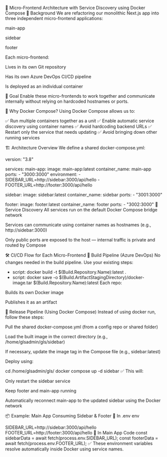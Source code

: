 🧾 Micro-Frontend Architecture with Service Discovery using Docker Compose
📌 Background
We are refactoring our monolithic Next.js app into three independent micro-frontend applications:

main-app

sidebar

footer

Each micro-frontend:

Lives in its own Git repository

Has its own Azure DevOps CI/CD pipeline

Is deployed as an individual container

🎯 Goal
Enable these micro-frontends to work together and communicate internally without relying on hardcoded hostnames or ports.

🧩 Why Docker Compose?
Using Docker Compose allows us to:

✅ Run multiple containers together as a unit
✅ Enable automatic service discovery using container names
✅ Avoid hardcoding backend URLs
✅ Restart only the service that needs updating
✅ Avoid bringing down other running services

🏗️ Architecture Overview
We define a shared docker-compose.yml:

version: "3.8"

services:
  main-app:
    image: main-app:latest
    container_name: main-app
    ports:
      - "3000:3000"
    environment:
      - SIDEBAR_URL=http://sidebar:3000/api/hello
      - FOOTER_URL=http://footer:3000/api/hello

  sidebar:
    image: sidebar:latest
    container_name: sidebar
    ports:
      - "3001:3000"

  footer:
    image: footer:latest
    container_name: footer
    ports:
      - "3002:3000"
🔗 Service Discovery
All services run on the default Docker Compose bridge network

Services can communicate using container names as hostnames (e.g., http://sidebar:3000)

Only public ports are exposed to the host — internal traffic is private and routed by Compose

🛠️ CI/CD Flow for Each Micro-Frontend
🧪 Build Pipeline (Azure DevOps)
No changes needed in the build pipeline. Use your existing steps:

- script: docker build -t $(Build.Repository.Name):latest .
- script: docker save -o $(Build.ArtifactStagingDirectory)/docker-image.tar $(Build.Repository.Name):latest
Each repo:

Builds its own Docker image

Publishes it as an artifact

🚀 Release Pipeline (Using Docker Compose)
Instead of using docker run, follow these steps:

Pull the shared docker-compose.yml (from a config repo or shared folder)

Load the built image in the correct directory (e.g., /home/glsadmin/gls/sidebar)

If necessary, update the image tag in the Compose file (e.g., sidebar:latest)

Deploy using:

cd /home/glsadmin/gls/
docker compose up -d sidebar
✅ This will:

Only restart the sidebar service

Keep footer and main-app running

Automatically reconnect main-app to the updated sidebar using the Docker network

📦 Example: Main App Consuming Sidebar & Footer
🔧 In .env
env

SIDEBAR_URL=http://sidebar:3000/api/hello
FOOTER_URL=http://footer:3000/api/hello
🧩 In Main App Code
const sidebarData = await fetch(process.env.SIDEBAR_URL);
const footerData = await fetch(process.env.FOOTER_URL);
✅ These environment variables resolve automatically inside Docker using service names.

